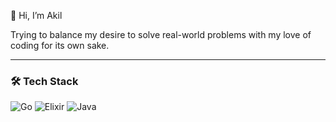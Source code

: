 👋 Hi, I’m Akil

Trying to balance my desire to solve real-world problems with my love of coding for its own sake.

---

### 🛠️ Tech Stack

![Go](https://img.shields.io/badge/Go-00ADD8?style=for-the-badge&logo=go&logoColor=white)
![Elixir](https://img.shields.io/badge/Elixir-4B275F?style=for-the-badge&logo=elixir&logoColor=white)
![Java](https://img.shields.io/badge/Java-ED1D25?style=for-the-badge&logo=openjdk&logoColor=white)



















